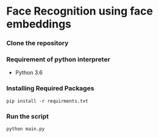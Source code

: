 # Face Recognition using face embeddings
### Clone the repository

### Requirement of python interpreter
* Python 3.6

### Installing Required Packages
`pip install -r requirments.txt`

### Run the script
`python main.py`
